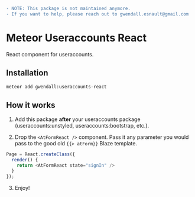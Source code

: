 ```diff
- NOTE: This package is not maintained anymore.
- If you want to help, please reach out to gwendall.esnault@gmail.com
```

Meteor Useraccounts React
=========================

React component for useraccounts.

Installation
------------

``` sh
meteor add gwendall:useraccounts-react
```

How it works
-----------

1. Add this package **after** your useraccounts package (useraccounts:unstyled, useraccounts:bootstrap, etc.).

2. Drop the `<AtFormReact />` component. Pass it any parameter you would pass to the good old `{{> atForm}}` Blaze template.

  ```javascript
  Page = React.createClass({
    render() {
      return <AtFormReact state="signIn" />
    }
  });
  ```

3. Enjoy!
